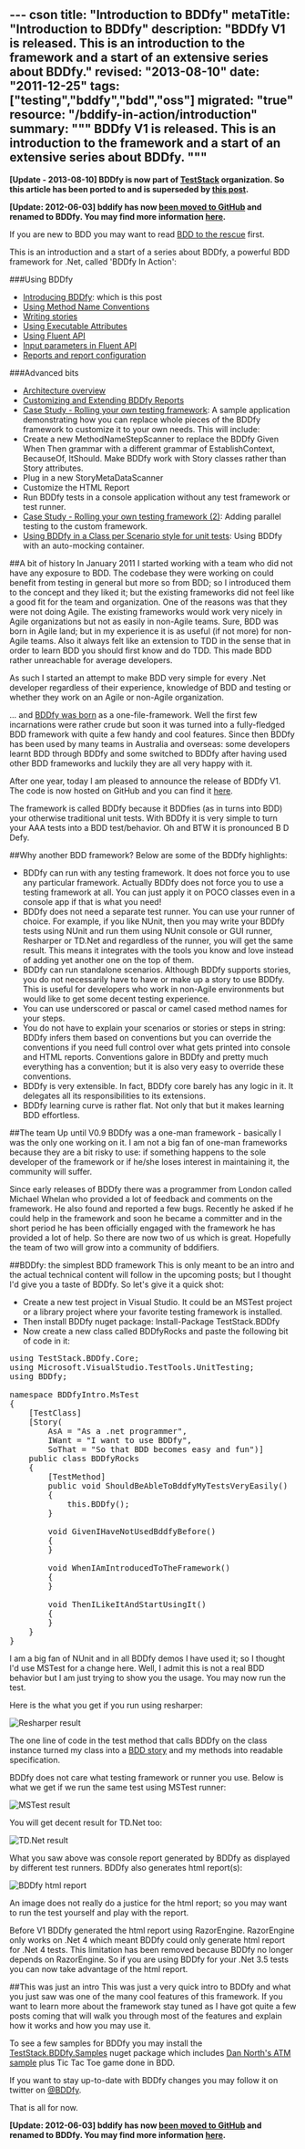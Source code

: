 --- cson
title: "Introduction to BDDfy"
metaTitle: "Introduction to BDDfy"
description: "BDDfy V1 is released. This is an introduction to the framework and a start of an extensive series about BDDfy."
revised: "2013-08-10"
date: "2011-12-25"
tags: ["testing","bddfy","bdd","oss"]
migrated: "true"
resource: "/bddify-in-action/introduction"
summary: """
BDDfy V1 is released. This is an introduction to the framework and a start of an extensive series about BDDfy.
"""
---
**[Update - 2013-08-10] BDDfy is now part of [TestStack](http://teststack.net) organization. So this article has been ported to and is superseded by [this post](http://docs.teststack.net/BDDfy/index.html).**

**[Update: 2012-06-03] bddify has now [been moved to GitHub][1] and renamed to BDDfy. You may find more information [here][2].**

If you are new to BDD you may want to read [BDD to the rescue][3] first.

This is an introduction and a start of a series about BDDfy, a powerful BDD framework for .Net, called 'BDDfy In Action':

###Using BDDfy
 - [Introducing BDDfy][4]: which is this post
 - [Using Method Name Conventions][5]
 - [Writing stories][6]
 - [Using Executable Attributes][7]
 - [Using Fluent API][8]
 - [Input parameters in Fluent API][9]
 - [Reports and report configuration][10]

###Advanced bits
 - [Architecture overview][11]
 - [Customizing and Extending BDDfy Reports][12]
 - [Case Study - Rolling your own testing framework][13]: A sample application demonstrating how you can replace whole pieces of the BDDfy framework to customize it to your own needs. This will include:
  - Create a new MethodNameStepScanner to replace the BDDfy Given When Then grammar with a different grammar of EstablishContext, BecauseOf, ItShould.
Make BDDfy work with Story classes rather than Story attributes.
  - Plug in a new StoryMetaDataScanner
  - Customize the HTML Report
  - Run BDDfy tests in a console application without any test framework or test runner.
 - [Case Study - Rolling your own testing framework (2)][14]: Adding parallel testing to the custom framework.
 - [Using BDDfy in a Class per Scenario style for unit tests][15]: Using BDDfy with an auto-mocking container.

##A bit of history
In January 2011 I started working with a team who did not have any exposure to BDD. The codebase they were working on could benefit from testing in general but more so from BDD; so I introduced them to the concept and they liked it; but the existing frameworks did not feel like a good fit for the team and organization. One of the reasons was that they were not doing Agile. The existing frameworks would work very nicely in Agile organizations but not as easily in non-Agile teams. Sure, BDD was born in Agile land; but in my experience it is as useful (if not more) for non-Agile teams. Also it always felt like an extension to TDD in the sense that in order to learn BDD you should first know and do TDD. This made BDD rather unreachable for average developers.

As such I started an attempt to make BDD very simple for every .Net developer regardless of their experience, knowledge of BDD and testing or whether they work on an Agile or non-Agile organization. 

... and [BDDfy was born][16] as a one-file-framework. Well the first few incarnations were rather crude but soon it was turned into a fully-fledged BDD framework with quite a few handy and cool features. Since then BDDfy has been used by many teams in Australia and overseas: some developers learnt BDD through BDDfy and some switched to BDDfy after having used other BDD frameworks and luckily they are all very happy with it. 

After one year, today I am pleased to announce the release of BDDfy V1. The code is now hosted on GitHub and you can find it [here][17].

The framework is called BDDfy because it BDDfies (as in turns into BDD) your otherwise traditional unit tests. With BDDfy it is very simple to turn your AAA tests into a BDD test/behavior. Oh and BTW it is pronounced B D Defy.

##Why another BDD framework?
Below are some of the BDDfy highlights:

 - BDDfy can run with any testing framework. It does not force you to use any particular framework. Actually BDDfy does not force you to use a testing framework at all. You can just apply it on POCO classes even in a console app if that is what you need!
 - BDDfy does not need a separate test runner. You can use your runner of choice. For example, if you like NUnit, then you may write your BDDfy tests using NUnit and run them using NUnit console or GUI runner, Resharper or TD.Net and regardless of the runner, you will get the same result. This means it integrates with the tools you know and love instead of adding yet another one on the top of them.
 - BDDfy can run standalone scenarios. Although BDDfy supports stories, you do not necessarily have to have or make up a story to use BDDfy. This is useful for developers who work in non-Agile environments but would like to get some decent testing experience.
 - You can use underscored or pascal or camel cased method names for your steps.
 - You do not have to explain your scenarios or stories or steps in string: BDDfy infers them based on conventions but you can override the conventions if you need full control over what gets printed into console and HTML reports. Conventions galore in BDDfy and pretty much everything has a convention; but it is also very easy to override these conventions.
 - BDDfy is very extensible. In fact, BDDfy core barely has any logic in it. It delegates all its responsibilities to its extensions.
 - BDDfy learning curve is rather flat. Not only that but it makes learning BDD effortless.

##The team
Up until V0.9 BDDfy was a one-man framework - basically I was the only one working on it. I am not a big fan of one-man frameworks because they are a bit risky to use: if something happens to the sole developer of the framework or if he/she loses interest in maintaining it, the community will suffer.

Since early releases of BDDfy there was a programmer from London called Michael Whelan who provided a lot of feedback and comments on the framework. He also found and reported a few bugs. Recently he asked if he could help in the framework and soon he became a committer and in the short period he has been officially engaged with the framework he has provided a lot of help. So there are now two of us which is great. Hopefully the team of two will grow into a community of bddifiers.

##BDDfy: the simplest BDD framework
This is only meant to be an intro and the actual technical content will follow in the upcoming posts; but I thought I'd give you a taste of BDDfy. So let's give it a quick shot:

 - Create a new test project in Visual Studio. It could be an MSTest project or a library project where your favorite testing framework is installed.
 - Then install BDDfy nuget package: Install-Package TestStack.BDDfy
 - Now create a new class called BDDfyRocks and paste the following bit of code in it:

<pre>
using TestStack.BDDfy.Core;
using Microsoft.VisualStudio.TestTools.UnitTesting;
using BDDfy;

namespace BDDfyIntro.MsTest
{
    [TestClass]
    [Story(
        AsA = "As a .net programmer",
        IWant = "I want to use BDDfy",
        SoThat = "So that BDD becomes easy and fun")]
    public class BDDfyRocks
    {
        [TestMethod]
        public void ShouldBeAbleToBddfyMyTestsVeryEasily()
        {
            this.BDDfy();
        }

        void GivenIHaveNotUsedBddfyBefore()
        {
        }

        void WhenIAmIntroducedToTheFramework()
        {
        }

        void ThenILikeItAndStartUsingIt()
        {
        }
    }
}
</pre>

I am a big fan of NUnit and in all BDDfy demos I have used it; so I thought I'd use MSTest for a change here. Well, I admit this is not a real BDD behavior but I am just trying to show you the usage. You may now run the test.

Here is the what you get if you run using resharper:

![Resharper result][18]

The one line of code in the test method that calls BDDfy on the class instance turned my class into a [BDD story][19] and my methods into readable specification.

BDDfy does not care what testing framework or runner you use. Below is what we get if we run the same test using MSTest runner:

![MSTest result][20]

You will get decent result for TD.Net too:

![TD.Net result][21]

What you saw above was console report generated by BDDfy as displayed by different test runners. BDDfy also generates html report(s):

![BDDfy html report][22]

An image does not really do a justice for the html report; so you may want to run the test yourself and play with the report.

Before V1 BDDfy generated the html report using RazorEngine. RazorEngine only works on .Net 4 which meant BDDfy could only generate html report for .Net 4 tests. This limitation has been removed because BDDfy no longer depends on RazorEngine. So if you are using BDDfy for your .Net 3.5 tests you can now take advantage of the html report.

##This was just an intro
This was just a very quick intro to BDDfy and what you just saw was one of the many cool features of this framework. If you want to learn more about the framework stay tuned as I have got quite a few posts coming that will walk you through most of the features and explain how it works and how you may use it.

To see a few samples for BDDfy you may install the [TestStack.BDDfy.Samples][23] nuget package which includes [Dan North's ATM sample][24] plus Tic Tac Toe game done in BDD.

If you want to stay up-to-date with BDDfy changes you may follow it on twitter on [@BDDfy][25].

That is all for now. 

**[Update: 2012-06-03] bddify has now [been moved to GitHub][26] and renamed to BDDfy. You may find more information [here][27].**


  [1]: http://teststack.github.com/TestStack.BDDfy/
  [2]: http://www.mehdi-khalili.com/bddify-moved-to-github-and-renamed-to-teststack-bddfy
  [3]: http://www.mehdi-khalili.com/bdd-to-the-rescue
  [4]: http://www.mehdi-khalili.com/bddify-in-action/introduction
  [5]: http://www.mehdi-khalili.com/bddify-in-action/method-name-conventions
  [6]: http://www.mehdi-khalili.com/bddify-in-action/story
  [7]: http://www.mehdi-khalili.com/bddify-in-action/executable-attributes
  [8]: http://www.mehdi-khalili.com/bddify-in-action/fluent-api
  [9]: http://www.mehdi-khalili.com/bddify-in-action/fluent-api-input-parameters
  [10]: http://michael-whelan.net/bddfy-in-action/bddfy-reports
  [11]: http://michael-whelan.net/bddfy-in-action/bddfy-architecture-overview
  [12]: http://michael-whelan.net/bddfy-in-action/custom-reports
  [13]: http://michael-whelan.net/bddfy-in-action/roll-your-own-testing-framework
  [14]: http://michael-whelan.net/bddfy-in-action/roll-your-own-testing-framework-2
  [15]: http://michael-whelan.net/bddfy-in-action/using-bddfy-for-unit-tests
  [16]: http://www.mehdi-khalili.com/bdd-simply-with-bddify
  [17]: https://github.com/TestStack/TestStack.BDDfy
  [18]: http://www.mehdi-khalili.com/get/blogpictures/bddify-in-action/intro/mstest-with-resharper.JPG
  [19]: http://dannorth.net/introducing-bdd/
  [20]: http://www.mehdi-khalili.com/get/blogpictures/bddify-in-action/intro/mstest-with-mstest-runner.JPG
  [21]: http://www.mehdi-khalili.com/get/blogpictures/bddify-in-action/intro/mstest-with-tdnet.JPG
  [22]: http://www.mehdi-khalili.com/get/blogpictures/bddify-in-action/intro/mstest-html-report.jpg
  [23]: http://nuget.org/packages/TestStack.BDDfy.samples
  [24]: http://dannorth.net/introducing-bdd/
  [25]: https://twitter.com/BDDfy
  [26]: http://teststack.github.com/TestStack.BDDfy/
  [27]: http://www.mehdi-khalili.com/bddify-moved-to-github-and-renamed-to-teststack-bddfy